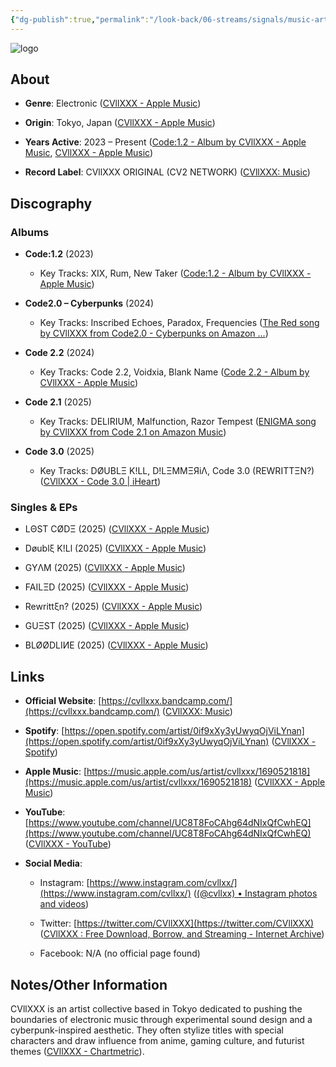 ```yaml
---
{"dg-publish":true,"permalink":"/look-back/06-streams/signals/music-artists/cviixxx/","tags":["#MusicArtist"],"noteIcon":"","created":"2025-08-28T23:54:14.426+02:00","updated":"2025-04-28T17:20:39.672+02:00"}
---
```



<img src="/img/MALOGO/CVIIXXX.png" alt="logo" class="round-img round-img-200">

## About

- **Genre**: Electronic ([‎CVllXXX - Apple Music](https://music.apple.com/us/artist/cvllxxx/1690521818))
    
- **Origin**: Tokyo, Japan ([‎CVllXXX - Apple Music](https://music.apple.com/us/artist/cvllxxx/1690521818))
    
- **Years Active**: 2023 – Present ([‎Code:1.2 - Album by CVllXXX - Apple Music](https://music.apple.com/ng/album/code-1-2/1714403911?utm_source=chatgpt.com), [‎CVllXXX - Apple Music](https://music.apple.com/us/artist/cvllxxx/1690521818))
    
- **Record Label**: CVllXXX ORIGINAL (CV2 NETWORK) ([CVllXXX: Music](https://cvllxxx.bandcamp.com/?utm_source=chatgpt.com))
    

## Discography

### Albums

- **Code:1.2** (2023)
    
    - Key Tracks: XIX, Rum, New Taker ([‎Code:1.2 - Album by CVllXXX - Apple Music](https://music.apple.com/ng/album/code-1-2/1714403911?utm_source=chatgpt.com))
        
- **Code2.0 – Cyberpunks** (2024)
    
    - Key Tracks: Inscribed Echoes, Paradox, Frequencies ([The Red song by CVllXXX from Code2.0 - Cyberpunks on Amazon ...](https://music.amazon.co.uk/tracks/B0D9NYTWM9?utm_source=chatgpt.com))
        
- **Code 2.2** (2024)
    
    - Key Tracks: Code 2.2, Voidxia, Blank Name ([‎Code 2.2 - Album by CVllXXX - Apple Music](https://music.apple.com/us/album/code-2-2/1782200438?utm_source=chatgpt.com))
        
- **Code 2.1** (2025)
    
    - Key Tracks: DELIRIUM, Malfunction, Razor Tempest ([ENIGMA song by CVllXXX from Code 2.1 on Amazon Music](https://music.amazon.com/tracks/B0DNTQFPFB?utm_source=chatgpt.com))
        
- **Code 3.0** (2025)
    
    - Key Tracks: DØUBLΞ K!LL, D!LΞMMΞЯiΛ, Code 3.0 (REWRITTΞN?) ([CVllXXX - Code 3.0 | iHeart](https://www.iheart.com/artist/cvllxxx-41390550/albums/code-30-320876158/?utm_source=chatgpt.com))
        

### Singles & EPs

- LΘST CØDΞ (2025) ([‎CVllXXX - Apple Music](https://music.apple.com/us/artist/cvllxxx/1690521818))
    
- Døublξ K!Ll (2025) ([‎CVllXXX - Apple Music](https://music.apple.com/us/artist/cvllxxx/1690521818))
    
- GYΛM (2025) ([‎CVllXXX - Apple Music](https://music.apple.com/us/artist/cvllxxx/1690521818))
    
- FAILΞD (2025) ([‎CVllXXX - Apple Music](https://music.apple.com/us/artist/cvllxxx/1690521818))
    
- Rewrittξn? (2025) ([‎CVllXXX - Apple Music](https://music.apple.com/us/artist/cvllxxx/1690521818))
    
- GUΞST (2025) ([‎CVllXXX - Apple Music](https://music.apple.com/us/artist/cvllxxx/1690521818))
    
- BLØØDLIИE (2025) ([‎CVllXXX - Apple Music](https://music.apple.com/us/artist/cvllxxx/1690521818))
    

## Links

- **Official Website**: [https://cvllxxx.bandcamp.com/](https://cvllxxx.bandcamp.com/) ([CVllXXX: Music](https://cvllxxx.bandcamp.com/?utm_source=chatgpt.com))
    
- **Spotify**: [https://open.spotify.com/artist/0if9xXy3yUwyqOjViLYnan](https://open.spotify.com/artist/0if9xXy3yUwyqOjViLYnan) ([CVllXXX - Spotify](https://open.spotify.com/artist/0if9xXy3yUwyqOjViLYnan?utm_source=chatgpt.com))
    
- **Apple Music**: [https://music.apple.com/us/artist/cvllxxx/1690521818](https://music.apple.com/us/artist/cvllxxx/1690521818) ([CVllXXX - Apple Music](https://music.apple.com/us/artist/cvllxxx/1690521818?utm_source=chatgpt.com))
    
- **YouTube**: [https://www.youtube.com/channel/UC8T8FoCAhg64dNIxQfCwhEQ](https://www.youtube.com/channel/UC8T8FoCAhg64dNIxQfCwhEQ) ([CVllXXX - YouTube](https://www.youtube.com/channel/UC8T8FoCAhg64dNIxQfCwhEQ?utm_source=chatgpt.com))
    
- **Social Media**:
    
    - Instagram: [https://www.instagram.com/cvllxx/](https://www.instagram.com/cvllxx/) ([(@cvllxx) • Instagram photos and videos](https://www.instagram.com/cvllxx/?hl=en&utm_source=chatgpt.com))
        
    - Twitter: [https://twitter.com/CVllXXX](https://twitter.com/CVllXXX) ([CVllXXX : Free Download, Borrow, and Streaming - Internet Archive](https://archive.org/details/youtube-sAsLk-mhw3Y?utm_source=chatgpt.com))
        
    - Facebook: N/A (no official page found)
        

## Notes/Other Information

CVllXXX is an artist collective based in Tokyo dedicated to pushing the boundaries of electronic music through experimental sound design and a cyberpunk-inspired aesthetic. They often stylize titles with special characters and draw influence from anime, gaming culture, and futurist themes ([CVllXXX - Chartmetric](https://app.chartmetric.com/artist/11784171?utm_source=chatgpt.com)).